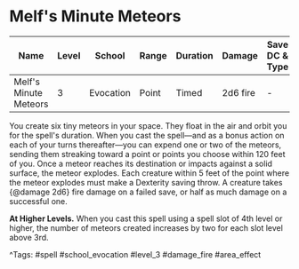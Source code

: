 # Melf's Minute Meteors

| Name | Level | School | Range | Duration | Damage | Save DC & Type |
|------|-------|--------|-------|----------|--------|----------------|
| Melf's Minute Meteors | 3 | Evocation | Point | Timed | 2d6 fire | - |

You create six tiny meteors in your space. They float in the air and orbit you for the spell's duration. When you cast the spell—and as a bonus action on each of your turns thereafter—you can expend one or two of the meteors, sending them streaking toward a point or points you choose within 120 feet of you. Once a meteor reaches its destination or impacts against a solid surface, the meteor explodes. Each creature within 5 feet of the point where the meteor explodes must make a Dexterity saving throw. A creature takes {@damage 2d6} fire damage on a failed save, or half as much damage on a successful one.

**At Higher Levels.** When you cast this spell using a spell slot of 4th level or higher, the number of meteors created increases by two for each slot level above 3rd.

^Tags: #spell #school_evocation #level_3 #damage_fire #area_effect